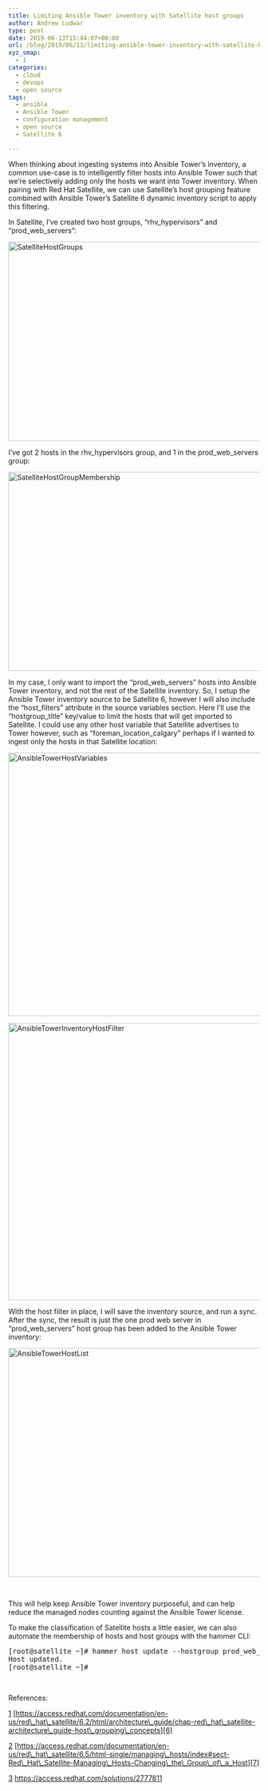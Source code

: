 ```yaml
---
title: Limiting Ansible Tower inventory with Satellite host groups
author: Andrew Ludwar
type: post
date: 2019-06-13T15:44:07+00:00
url: /blog/2019/06/13/limiting-ansible-tower-inventory-with-satellite-host-groups/
xyz_smap:
  - 1
categories:
  - cloud
  - devops
  - open source
tags:
  - ansible
  - Ansible Tower
  - configuration management
  - open source
  - Satellite 6

---
```

When thinking about ingesting systems into Ansible Tower&#8217;s inventory, a common use-case is to intelligently filter hosts into Ansible Tower such that we&#8217;re selectively adding only the hosts we want into Tower inventory. When pairing with Red Hat Satellite, we can use Satellite&#8217;s host grouping feature combined with Ansible Tower&#8217;s Satellite 6 dynamic inventory script to apply this filtering.

In Satellite, I&#8217;ve created two host groups, &#8220;rhv\_hypervisors&#8221; and &#8220;prod\_web_servers&#8221;:

[<img class="alignnone size-large wp-image-771" src="https://calgaryrhce.ca/wp-content/uploads/2019/06/SatelliteHostGroups-1024x400.png" alt="SatelliteHostGroups" width="1024" height="400" srcset="https://calgaryrhce.ca/wp-content/uploads/2019/06/SatelliteHostGroups-1024x400.png 1024w, https://calgaryrhce.ca/wp-content/uploads/2019/06/SatelliteHostGroups-300x117.png 300w, https://calgaryrhce.ca/wp-content/uploads/2019/06/SatelliteHostGroups-768x300.png 768w, https://calgaryrhce.ca/wp-content/uploads/2019/06/SatelliteHostGroups.png 1915w" sizes="(max-width: 1024px) 100vw, 1024px" />][1]

I&#8217;ve got 2 hosts in the rhv\_hypervisors group, and 1 in the prod\_web_servers group:

[<img class="alignnone size-large wp-image-769" src="https://calgaryrhce.ca/wp-content/uploads/2019/06/SatelliteHostGroupMembership-1024x399.png" alt="SatelliteHostGroupMembership" width="1024" height="399" srcset="https://calgaryrhce.ca/wp-content/uploads/2019/06/SatelliteHostGroupMembership-1024x399.png 1024w, https://calgaryrhce.ca/wp-content/uploads/2019/06/SatelliteHostGroupMembership-300x117.png 300w, https://calgaryrhce.ca/wp-content/uploads/2019/06/SatelliteHostGroupMembership-768x299.png 768w, https://calgaryrhce.ca/wp-content/uploads/2019/06/SatelliteHostGroupMembership.png 1905w" sizes="(max-width: 1024px) 100vw, 1024px" />][2]

In my case, I only want to import the &#8220;prod\_web\_servers&#8221; hosts into Ansible Tower inventory, and not the rest of the Satellite inventory. So, I setup the Ansible Tower inventory source to be Satellite 6, however I will also include the &#8220;host\_filters&#8221; attribute in the source variables section. Here I&#8217;ll use the &#8220;hostgroup\_title&#8221; key/value to limit the hosts that will get imported to Satellite. I could use any other host variable that Satellite advertises to Tower however, such as &#8220;foreman\_location\_calgary&#8221; perhaps if I wanted to ingest only the hosts in that Satellite location:

[<img class="alignnone size-large wp-image-772" src="https://calgaryrhce.ca/wp-content/uploads/2019/06/AnsibleTowerHostVariables-1024x528.png" alt="AnsibleTowerHostVariables" width="1024" height="528" srcset="https://calgaryrhce.ca/wp-content/uploads/2019/06/AnsibleTowerHostVariables-1024x528.png 1024w, https://calgaryrhce.ca/wp-content/uploads/2019/06/AnsibleTowerHostVariables-300x155.png 300w, https://calgaryrhce.ca/wp-content/uploads/2019/06/AnsibleTowerHostVariables-768x396.png 768w, https://calgaryrhce.ca/wp-content/uploads/2019/06/AnsibleTowerHostVariables.png 1906w" sizes="(max-width: 1024px) 100vw, 1024px" />][3]

[<img class="alignnone size-large wp-image-770" src="https://calgaryrhce.ca/wp-content/uploads/2019/06/AnsibleTowerInventoryHostFilter-1024x556.png" alt="AnsibleTowerInventoryHostFilter" width="1024" height="556" srcset="https://calgaryrhce.ca/wp-content/uploads/2019/06/AnsibleTowerInventoryHostFilter-1024x556.png 1024w, https://calgaryrhce.ca/wp-content/uploads/2019/06/AnsibleTowerInventoryHostFilter-300x163.png 300w, https://calgaryrhce.ca/wp-content/uploads/2019/06/AnsibleTowerInventoryHostFilter-768x417.png 768w, https://calgaryrhce.ca/wp-content/uploads/2019/06/AnsibleTowerInventoryHostFilter.png 1897w" sizes="(max-width: 1024px) 100vw, 1024px" />][4]

With the host filter in place, I will save the inventory source, and run a sync. After the sync, the result is just the one prod web server in &#8220;prod\_web\_servers&#8221; host group has been added to the Ansible Tower inventory:

[<img class="alignnone size-large wp-image-768" src="https://calgaryrhce.ca/wp-content/uploads/2019/06/AnsibleTowerHostList-1024x459.png" alt="AnsibleTowerHostList" width="1024" height="459" srcset="https://calgaryrhce.ca/wp-content/uploads/2019/06/AnsibleTowerHostList-1024x459.png 1024w, https://calgaryrhce.ca/wp-content/uploads/2019/06/AnsibleTowerHostList-300x135.png 300w, https://calgaryrhce.ca/wp-content/uploads/2019/06/AnsibleTowerHostList-768x344.png 768w, https://calgaryrhce.ca/wp-content/uploads/2019/06/AnsibleTowerHostList.png 1902w" sizes="(max-width: 1024px) 100vw, 1024px" />][5]

&nbsp;

This will help keep Ansible Tower inventory purposeful, and can help reduce the managed nodes counting against the Ansible Tower license.

To make the classification of Satellite hosts a little easier, we can also automate the membership of hosts and host groups with the hammer CLI:

<pre class="">[root@satellite ~]# hammer host update --hostgroup prod_web_servers --name web1.dev.ludwar.ca
Host updated.
[root@satellite ~]#</pre>

&nbsp;

References:
  
[1] [https://access.redhat.com/documentation/en-us/red\_hat\_satellite/6.2/html/architecture\_guide/chap-red\_hat\_satellite-architecture\_guide-host\_grouping\_concepts][6]
  
[2] [https://access.redhat.com/documentation/en-us/red\_hat\_satellite/6.5/html-single/managing\_hosts/index#sect-Red\_Hat\_Satellite-Managing\_Hosts-Changing\_the\_Group\_of\_a_Host][7]
  
[3] <https://access.redhat.com/solutions/2777811>

 [1]: https://calgaryrhce.ca/wp-content/uploads/2019/06/SatelliteHostGroups.png
 [2]: https://calgaryrhce.ca/wp-content/uploads/2019/06/SatelliteHostGroupMembership.png
 [3]: https://calgaryrhce.ca/wp-content/uploads/2019/06/AnsibleTowerHostVariables.png
 [4]: https://calgaryrhce.ca/wp-content/uploads/2019/06/AnsibleTowerInventoryHostFilter.png
 [5]: https://calgaryrhce.ca/wp-content/uploads/2019/06/AnsibleTowerHostList.png
 [6]: https://access.redhat.com/documentation/en-us/red_hat_satellite/6.2/html/architecture_guide/chap-red_hat_satellite-architecture_guide-host_grouping_concepts
 [7]: https://access.redhat.com/documentation/en-us/red_hat_satellite/6.5/html-single/managing_hosts/index#sect-Red_Hat_Satellite-Managing_Hosts-Changing_the_Group_of_a_Host